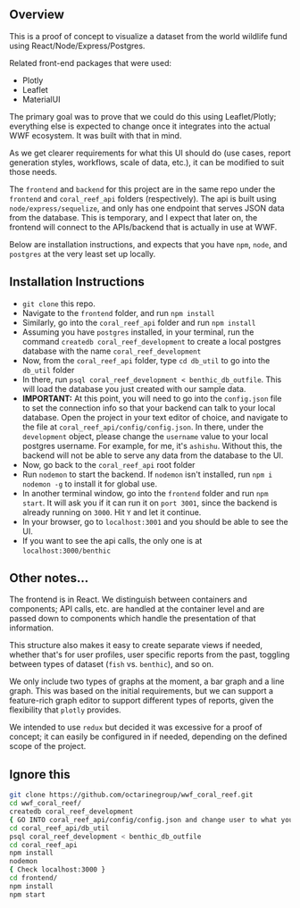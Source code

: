 ## Overview

This is a proof of concept to visualize a dataset from the world wildlife fund using React/Node/Express/Postgres. 

Related front-end packages that were used: 
- Plotly
- Leaflet
- MaterialUI

The primary goal was to prove that we could do this using Leaflet/Plotly; everything else is expected to change once it integrates into the actual WWF ecosystem. It was built with that in mind.

As we get clearer requirements for what this UI should do (use cases, report generation styles, workflows, scale of data, etc.), it can be modified to suit those needs.

The `frontend` and `backend` for this project are in the same repo under the `frontend` and `coral_reef_api` folders (respectively). The api is built using `node/express/sequelize`, and only has one endpoint that serves JSON data from the database. This is temporary, and I expect that later on, the frontend will connect to the APIs/backend that is actually in use at WWF.

Below are installation instructions, and expects that you have `npm`, `node`, and `postgres` at the very least set up locally.

## Installation Instructions

- `git clone` this repo.
- Navigate to the `frontend` folder, and run `npm install`
- Similarly, go into the `coral_reef_api` folder and run `npm install`
- Assuming you have `postgres` installed, in your terminal, run the command `createdb coral_reef_development` to create a local postgres database with the name `coral_reef_development`
- Now, from the `coral_reef_api` folder, type `cd db_util` to go into the `db_util` folder
- In there, run `psql coral_reef_development < benthic_db_outfile`. This will load the database you just created with our sample data.
- **IMPORTANT:** At this point, you will need to go into the `config.json` file to set the connection info so that your backend can talk to your local database. Open the project in your text editor of choice, and navigate to the file at `coral_reef_api/config/config.json`. In there, under the `development` object, please change the `username` value to your local postgres username. For example, for me, it's `ashishu`. Without this, the backend will not be able to serve any data from the database to the UI.
- Now, go back to the `coral_reef_api` root folder
- Run `nodemon` to start the backend. If `nodemon` isn't installed, run `npm i nodemon -g` to install it for global use. 
- In another terminal window, go into the `frontend` folder and run `npm start`. It will ask you if it can run it on `port 3001`, since the backend is already running on `3000`. Hit `Y` and let it continue.
- In your browser, go to `localhost:3001` and you should be able to see the UI.
- If you want to see the api calls, the only one is at `localhost:3000/benthic`

## Other notes...

The frontend is in React. We distinguish between containers and components; API calls, etc. are handled at the container level and are passed down to components which handle the presentation of that information. 

This structure also makes it easy to create separate views if needed, whether that's for user profiles, user specific reports from the past, toggling between types of dataset (`fish` vs. `benthic`), and so on.

We only include two types of graphs at the moment, a bar graph and a line graph. This was based on the initial requirements, but we can support a feature-rich graph editor to support different types of reports, given the flexibility that `plotly` provides.

We intended to use `redux` but decided it was excessive for a proof of concept; it can easily be configured in if needed, depending on the defined scope of the project.

## Ignore this

```sh
git clone https://github.com/octarinegroup/wwf_coral_reef.git
cd wwf_coral_reef/
createdb coral_reef_development
{ GO INTO coral_reef_api/config/config.json and change user to what you are }
cd coral_reef_api/db_util
psql coral_reef_development < benthic_db_outfile
cd coral_reef_api
npm install
nodemon
{ Check localhost:3000 }
cd frontend/
npm install
npm start
```

